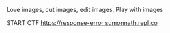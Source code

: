 Love images, cut images, edit images, Play with images

START CTF
https://response-error.sumonnath.repl.co
